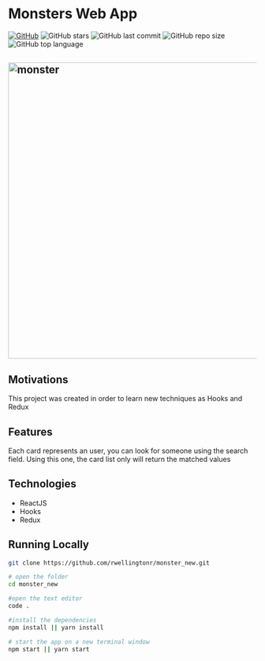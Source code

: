 # Monsters Web App

[![GitHub](https://img.shields.io/github/license/rwellingtonr/monster_new?color=blue)](https://github.com/rwellingtonr/monster_new/blob/main/LICENSE.md) ![GitHub stars](https://img.shields.io/github/stars/rwellingtonr/monster_new) ![GitHub last commit](https://img.shields.io/github/last-commit/rwellingtonr/monster_new) ![GitHub repo size](https://img.shields.io/github/repo-size/rwellingtonr/monster_new) ![GitHub top language](https://img.shields.io/github/languages/top/rwellingtonr/monster_new?style=plastic)

<h2 align="left">
  <img src="https://media.giphy.com/media/TdAbagFUFzhdcSDLGI/giphy.gif" alt="monster" width="600vh" />
  
</h2>

## Motivations

This project was created in order to learn new techniques as Hooks and Redux

## Features

Each card represents an user, you can look for someone using the search field. Using this one, the card list only will return the matched values

## Technologies

- ReactJS
- Hooks
- Redux

## Running Locally

```bash
git clone https://github.com/rwellingtonr/monster_new.git

# open the folder
cd monster_new

#open the text editor
code .

#install the dependencies
npm install || yarn install

# start the app on a new terminal window
npm start || yarn start
```

